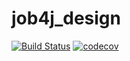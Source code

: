 # job4j_design
[![Build Status](https://travis-ci.com/Oleg-Tiger/-job4j_design.svg?branch=master)](https://travis-ci.com/Oleg-Tiger/-job4j_design)
[![codecov](https://codecov.io/gh/Oleg-Tiger/-job4j_design/branch/master/graph/badge.svg)](https://codecov.io/gh/Oleg-Tiger/-job4j_design)
